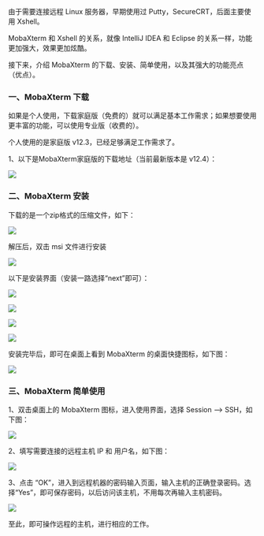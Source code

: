 由于需要连接远程 Linux 服务器，早期使用过 Putty，SecureCRT，后面主要使用 Xshell。

MobaXterm 和 Xshell 的关系，就像 IntelliJ IDEA 和 Eclipse 的关系一样，功能更加强大，效果更加炫酷。

接下来，介绍 MobaXterm 的下载、安装、简单使用，以及其强大的功能亮点（优点）。

### 一、MobaXterm 下载

如果是个人使用，下载家庭版（免费的）就可以满足基本工作需求；如果想要使用更丰富的功能，可以使用专业版（收费的）。

个人使用的是家庭版 v12.3，已经足够满足工作需求了。

1、以下是MobaXterm家庭版的下载地址（当前最新版本是 v12.4）：

![](../images/img_52.png)

### 二、MobaXterm 安装

下载的是一个zip格式的压缩文件，如下：

![](../images/img_53.png)

解压后，双击 msi 文件进行安装

![](../images/img_54.png)

以下是安装界面（安装一路选择“next”即可）：

![](../images/img_55.png)

![](../images/img_56.png)

![](../images/img_57.png)

![](../images/img_58.png)

安装完毕后，即可在桌面上看到 MobaXterm 的桌面快捷图标，如下图：

![](../images/img_59.png)

###  三、MobaXterm 简单使用

1、双击桌面上的 MobaXterm 图标，进入使用界面，选择 Session --> SSH，如下图：

![](../images/img_60.png)

2、填写需要连接的远程主机 IP 和 用户名，如下图：

![](../images/img_61.png)

3、点击 “OK”，进入到远程机器的密码输入页面，输入主机的正确登录密码。选择“Yes”，即可保存密码，以后访问该主机，不用每次再输入主机密码。

![](../images/img_62.png)

至此，即可操作远程的主机，进行相应的工作。
